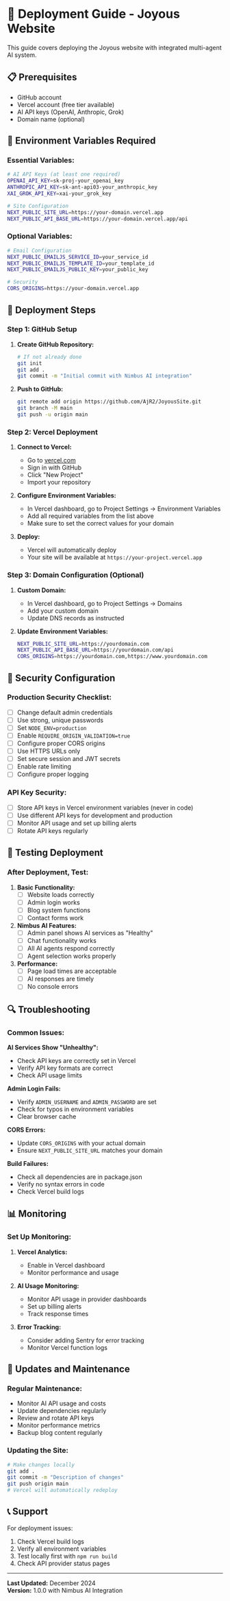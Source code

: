 # 🚀 Deployment Guide - Joyous Website

This guide covers deploying the Joyous website with integrated multi-agent AI system.

## 📋 Prerequisites

- GitHub account
- Vercel account (free tier available)
- AI API keys (OpenAI, Anthropic, Grok)
- Domain name (optional)

## 🔧 Environment Variables Required

### **Essential Variables:**

```bash
# AI API Keys (at least one required)
OPENAI_API_KEY=sk-proj-your_openai_key
ANTHROPIC_API_KEY=sk-ant-api03-your_anthropic_key
XAI_GROK_API_KEY=xai-your_grok_key

# Site Configuration
NEXT_PUBLIC_SITE_URL=https://your-domain.vercel.app
NEXT_PUBLIC_API_BASE_URL=https://your-domain.vercel.app/api
```

### **Optional Variables:**

```bash
# Email Configuration
NEXT_PUBLIC_EMAILJS_SERVICE_ID=your_service_id
NEXT_PUBLIC_EMAILJS_TEMPLATE_ID=your_template_id
NEXT_PUBLIC_EMAILJS_PUBLIC_KEY=your_public_key

# Security
CORS_ORIGINS=https://your-domain.vercel.app
```

## 🚀 Deployment Steps

### **Step 1: GitHub Setup**

1. **Create GitHub Repository:**
   ```bash
   # If not already done
   git init
   git add .
   git commit -m "Initial commit with Nimbus AI integration"
   ```

2. **Push to GitHub:**
   ```bash
   git remote add origin https://github.com/AjR2/JoyousSite.git
   git branch -M main
   git push -u origin main
   ```

### **Step 2: Vercel Deployment**

1. **Connect to Vercel:**
   - Go to [vercel.com](https://vercel.com)
   - Sign in with GitHub
   - Click "New Project"
   - Import your repository

2. **Configure Environment Variables:**
   - In Vercel dashboard, go to Project Settings → Environment Variables
   - Add all required variables from the list above
   - Make sure to set the correct values for your domain

3. **Deploy:**
   - Vercel will automatically deploy
   - Your site will be available at `https://your-project.vercel.app`

### **Step 3: Domain Configuration (Optional)**

1. **Custom Domain:**
   - In Vercel dashboard, go to Project Settings → Domains
   - Add your custom domain
   - Update DNS records as instructed

2. **Update Environment Variables:**
   ```bash
   NEXT_PUBLIC_SITE_URL=https://yourdomain.com
   NEXT_PUBLIC_API_BASE_URL=https://yourdomain.com/api
   CORS_ORIGINS=https://yourdomain.com,https://www.yourdomain.com
   ```

## 🔐 Security Configuration

### **Production Security Checklist:**

- [ ] Change default admin credentials
- [ ] Use strong, unique passwords
- [ ] Set `NODE_ENV=production`
- [ ] Enable `REQUIRE_ORIGIN_VALIDATION=true`
- [ ] Configure proper CORS origins
- [ ] Use HTTPS URLs only
- [ ] Set secure session and JWT secrets
- [ ] Enable rate limiting
- [ ] Configure proper logging

### **API Key Security:**

- [ ] Store API keys in Vercel environment variables (never in code)
- [ ] Use different API keys for development and production
- [ ] Monitor API usage and set up billing alerts
- [ ] Rotate API keys regularly

## 🧪 Testing Deployment

### **After Deployment, Test:**

1. **Basic Functionality:**
   - [ ] Website loads correctly
   - [ ] Admin login works
   - [ ] Blog system functions
   - [ ] Contact forms work

2. **Nimbus AI Features:**
   - [ ] Admin panel shows AI services as "Healthy"
   - [ ] Chat functionality works
   - [ ] All AI agents respond correctly
   - [ ] Agent selection works properly

3. **Performance:**
   - [ ] Page load times are acceptable
   - [ ] AI responses are timely
   - [ ] No console errors

## 🔍 Troubleshooting

### **Common Issues:**

**AI Services Show "Unhealthy":**
- Check API keys are correctly set in Vercel
- Verify API key formats are correct
- Check API usage limits

**Admin Login Fails:**
- Verify `ADMIN_USERNAME` and `ADMIN_PASSWORD` are set
- Check for typos in environment variables
- Clear browser cache

**CORS Errors:**
- Update `CORS_ORIGINS` with your actual domain
- Ensure `NEXT_PUBLIC_SITE_URL` matches your domain

**Build Failures:**
- Check all dependencies are in package.json
- Verify no syntax errors in code
- Check Vercel build logs

## 📊 Monitoring

### **Set Up Monitoring:**

1. **Vercel Analytics:**
   - Enable in Vercel dashboard
   - Monitor performance and usage

2. **AI Usage Monitoring:**
   - Monitor API usage in provider dashboards
   - Set up billing alerts
   - Track response times

3. **Error Tracking:**
   - Consider adding Sentry for error tracking
   - Monitor Vercel function logs

## 🔄 Updates and Maintenance

### **Regular Maintenance:**

- Monitor AI API usage and costs
- Update dependencies regularly
- Review and rotate API keys
- Monitor performance metrics
- Backup blog content regularly

### **Updating the Site:**

```bash
# Make changes locally
git add .
git commit -m "Description of changes"
git push origin main
# Vercel will automatically redeploy
```

## 📞 Support

For deployment issues:
1. Check Vercel build logs
2. Verify all environment variables
3. Test locally first with `npm run build`
4. Check API provider status pages

---

**Last Updated:** December 2024  
**Version:** 1.0.0 with Nimbus AI Integration
